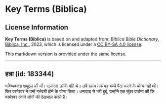 # Key Terms (Biblica)

## License Information

**Key Terms (Biblica)** is based on and adapted from: _Biblica Bible Dictionary_, [Biblica, Inc.](https://www.biblica.com/), 2023, which is licensed under a [CC BY-SA 4.0 license](https://creativecommons.org/licenses/by-sa/4.0/legalcode.en).

This markdown version is provided under the same license.



--------------------------------

## हन्ना (id: 183344)

भविष्यवक्ता शमूएल की माँ। एल्काना उनके पति थे। लंबे समय तक वह बच्चे पैदा करने के योग्य नहीं थी। फिर परमेश्वर ने उन्हें गर्भवती होने के योग्य किया। धन्यवाद से भरी हुई, उन्होंने एक सुंदर प्रार्थना की कि परमेश्वर अपने लोगों की देखभाल करते है।


